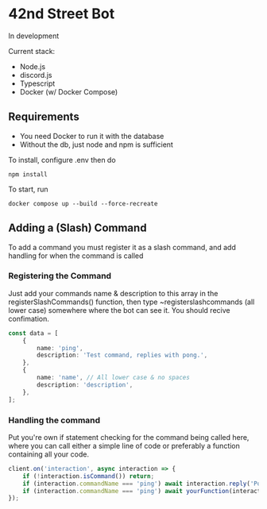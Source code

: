 # 42nd Street Bot

In development

Current stack:

- Node.js
- discord.js
- Typescript
- Docker (w/ Docker Compose)

## Requirements
- You need Docker to run it with the database
- Without the db, just node and npm is sufficient


To install, configure .env then do
```
npm install
```

To start, run
```
docker compose up --build --force-recreate
```

## Adding a (Slash) Command

To add a command you must register it as a slash command, and add handling for when the command is called

### Registering the Command

Just add your commands name & description to this array in the registerSlashCommands() function, then type ~registerslashcommands (all lower case) somewhere where the bot can see it. You should recive confimation.
```typescript
const data = [
    {
        name: 'ping',
        description: 'Test command, replies with pong.',
    },
    {
        name: 'name', // All lower case & no spaces
        description: 'description',
    },
];
```

### Handling the command

Put you're own if statement checking for the command being called here, where you can call either a simple line of code or preferably a function containing all your code.

```typescript
client.on('interaction', async interaction => {
    if (!interaction.isCommand()) return;
    if (interaction.commandName === 'ping') await interaction.reply('Pong!');
    if (interaction.commandName === 'ping') await yourFunction(interaction); // You may not need to pass the interaction through, depending on what your command is doing
});
```